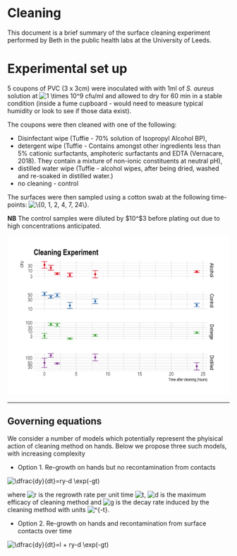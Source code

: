 Cleaning
================

This document is a brief summary of the surface cleaning experiment
performed by Beth in the public health labs at the University of Leeds.

# Experimental set up

5 coupons of PVC (3 x 3cm) were inoculated with with 1ml of *S. aureus*
solution at
![1 \\times 10^9](https://latex.codecogs.com/png.image?%5Cdpi%7B110%7D&space;%5Cbg_white&space;1%20%5Ctimes%2010%5E9 "1 \times 10^9")
cfu/ml and allowed to dry for 60 min in a stable condition (inside a
fume cupboard - would need to measure typical humidity or look to see if
those data exist).

The coupons were then cleaned with one of the following:

-   Disinfectant wipe (Tuffie - 70% solution of Isopropyl Alcohol BP),
-   detergent wipe (Tuffie - Contains amongst other ingredients less
    than 5% cationic surfactants, amphoteric surfactants and EDTA
    (Vernacare, 2018). They contain a mixture of non-ionic constituents
    at neutral pH),
-   distilled water wipe (Tuffie - alcohol wipes, after being dried,
    washed and re-soaked in distilled water.)
-   no cleaning - control

The surfaces were then sampled using a cotton swab at the following
time-points:
![\\{0, 1, 2, 4, 7, 24\\}](https://latex.codecogs.com/png.image?%5Cdpi%7B110%7D&space;%5Cbg_white&space;%5C%7B0%2C%201%2C%202%2C%204%2C%207%2C%2024%5C%7D "\{0, 1, 2, 4, 7, 24\}").

**NB** The control samples were diluted by $10^$3 before plating out due
to high concentrations anticipated.

![](write_up_files/figure-gfm/unnamed-chunk-1-1.png)<!-- -->

------------------------------------------------------------------------

## Governing equations

We consider a number of models which potentially represent the phyisical
action of cleaning method on hands. Below we propose three such models,
with increasing complexity

-   Option 1. Re-growth on hands but no recontamination from contacts

![\\dfrac{dy}{dt}=ry-d \\exp(-gt)](https://latex.codecogs.com/png.image?%5Cdpi%7B110%7D&space;%5Cbg_white&space;%5Cdfrac%7Bdy%7D%7Bdt%7D%3Dry-d%20%5Cexp%28-gt%29 "\dfrac{dy}{dt}=ry-d \exp(-gt)")

where
![r](https://latex.codecogs.com/png.image?%5Cdpi%7B110%7D&space;%5Cbg_white&space;r "r")
is the regrowth rate per unit time
![t](https://latex.codecogs.com/png.image?%5Cdpi%7B110%7D&space;%5Cbg_white&space;t "t"),
![d](https://latex.codecogs.com/png.image?%5Cdpi%7B110%7D&space;%5Cbg_white&space;d "d")
is the maximum efficacy of cleaning method and
![g](https://latex.codecogs.com/png.image?%5Cdpi%7B110%7D&space;%5Cbg_white&space;g "g")
is the decay rate induced by the cleaning method with units
![^{-t}](https://latex.codecogs.com/png.image?%5Cdpi%7B110%7D&space;%5Cbg_white&space;%5E%7B-t%7D "^{-t}").

-   Option 2. Re-growth on hands and recontamination from surface
    contacts over time

![\\dfrac{dy}{dt}=l + ry-d \\exp(-gt)](https://latex.codecogs.com/png.image?%5Cdpi%7B110%7D&space;%5Cbg_white&space;%5Cdfrac%7Bdy%7D%7Bdt%7D%3Dl%20%2B%20ry-d%20%5Cexp%28-gt%29 "\dfrac{dy}{dt}=l + ry-d \exp(-gt)")
